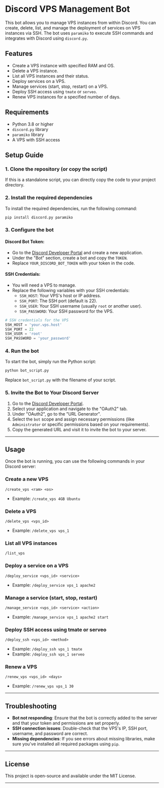 

# Discord VPS Management Bot

This bot allows you to manage VPS instances from within Discord. You can create, delete, list, and manage the deployment of services on VPS instances via SSH. The bot uses `paramiko` to execute SSH commands and integrates with Discord using `discord.py`.

## Features
- Create a VPS instance with specified RAM and OS.
- Delete a VPS instance.
- List all VPS instances and their status.
- Deploy services on a VPS.
- Manage services (start, stop, restart) on a VPS.
- Deploy SSH access using `tmate` or `serveo`.
- Renew VPS instances for a specified number of days.

## Requirements
- Python 3.8 or higher
- `discord.py` library
- `paramiko` library
- A VPS with SSH access

## Setup Guide

### 1. Clone the repository (or copy the script)
If this is a standalone script, you can directly copy the code to your project directory.

### 2. Install the required dependencies

To install the required dependencies, run the following command:

```bash
pip install discord.py paramiko
```

### 3. Configure the bot

#### Discord Bot Token:
- Go to the [Discord Developer Portal](https://discord.com/developers/applications) and create a new application.
- Under the "Bot" section, create a bot and copy the `TOKEN`.
- Replace `YOUR_DISCORD_BOT_TOKEN` with your token in the code.

#### SSH Credentials:
- You will need a VPS to manage.
- Replace the following variables with your SSH credentials:
  - `SSH_HOST`: Your VPS's host or IP address.
  - `SSH_PORT`: The SSH port (default is 22).
  - `SSH_USER`: Your SSH username (usually `root` or another user).
  - `SSH_PASSWORD`: Your SSH password for the VPS.

```python
# SSH credentials for the VPS
SSH_HOST = 'your.vps.host'
SSH_PORT = 22
SSH_USER = 'root'
SSH_PASSWORD = 'your_password'
```

### 4. Run the bot

To start the bot, simply run the Python script:

```bash
python bot_script.py
```

Replace `bot_script.py` with the filename of your script.

### 5. Invite the Bot to Your Discord Server

1. Go to the [Discord Developer Portal](https://discord.com/developers/applications).
2. Select your application and navigate to the "OAuth2" tab.
3. Under "OAuth2", go to the "URL Generator".
4. Select the `bot` scope and assign necessary permissions (like `Administrator` or specific permissions based on your requirements).
5. Copy the generated URL and visit it to invite the bot to your server.

---

## Usage

Once the bot is running, you can use the following commands in your Discord server:

### **Create a new VPS**
`/create_vps <ram> <os>`
- Example: `/create_vps 4GB Ubuntu`

### **Delete a VPS**
`/delete_vps <vps_id>`
- Example: `/delete_vps vps_1`

### **List all VPS instances**
`/list_vps`

### **Deploy a service on a VPS**
`/deploy_service <vps_id> <service>`
- Example: `/deploy_service vps_1 apache2`

### **Manage a service (start, stop, restart)**
`/manage_service <vps_id> <service> <action>`
- Example: `/manage_service vps_1 apache2 start`

### **Deploy SSH access using tmate or serveo**
`/deploy_ssh <vps_id> <method>`
- Example: `/deploy_ssh vps_1 tmate`
- Example: `/deploy_ssh vps_1 serveo`

### **Renew a VPS**
`/renew_vps <vps_id> <days>`
- Example: `/renew_vps vps_1 30`

---

## Troubleshooting

- **Bot not responding**: Ensure that the bot is correctly added to the server and that your token and permissions are set properly.
- **SSH connection issues**: Double-check that the VPS's IP, SSH port, username, and password are correct.
- **Missing dependencies**: If you see errors about missing libraries, make sure you've installed all required packages using `pip`.

---

## License

This project is open-source and available under the MIT License.

---


